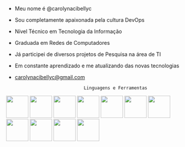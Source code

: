 - Meu nome é @carolynacibellyc
- Sou completamente apaixonada pela cultura DevOps
- Nível Técnico em Tecnologia da Informação
- Graduada em Redes de Computadores
- Já participei de diversos projetos de Pesquisa na área de TI
- Em constante aprendizado e me atualizando das novas tecnologias
- carolynacibellyc@gmail.com


                                Linguagens e Ferramentas


<img src="https://cdn.jsdelivr.net/gh/devicons/devicon/icons/docker/docker-original.svg" width="60" height="60"/>  <img src="https://cdn.jsdelivr.net/gh/devicons/devicon/icons/kubernetes/kubernetes-plain.svg" width="60" height="60"/>
<img src="https://cdn.jsdelivr.net/gh/devicons/devicon/icons/grafana/grafana-original.svg" width="60" height="60"/> <img src="https://cdn.jsdelivr.net/gh/devicons/devicon/icons/linux/linux-original.svg" width="60" height="60" />  <img src="https://cdn.jsdelivr.net/gh/devicons/devicon/icons/visualstudio/visualstudio-plain.svg" width="60" height="60"/>
<img src="https://cdn.jsdelivr.net/gh/devicons/devicon/icons/prometheus/prometheus-original.svg" width="60" height="60" />  <img src="https://cdn.jsdelivr.net/gh/devicons/devicon/icons/jenkins/jenkins-original.svg" width="60" height="60"/> <img src="https://cdn.jsdelivr.net/gh/devicons/devicon/icons/jira/jira-original.svg" width="60" height="60"/> <img src="https://cdn.jsdelivr.net/gh/devicons/devicon/icons/github/github-original.svg" width="60" height="60" /> <img src="https://cdn.jsdelivr.net/gh/devicons/devicon/icons/debian/debian-original.svg" width="60" height="60" /> <img src="https://cdn.jsdelivr.net/gh/devicons/devicon/icons/terraform/terraform-original.svg" width="60" height="60"/>
          
          
          
          
          
                    
          
          
          
                               
            
          
          

<!---
carolynacibellyc/carolynacibellyc is a ✨ special ✨ repository because its `README.md` (this file) appears on your GitHub profile.
You can click the Preview link to take a look at your changes.
--->
